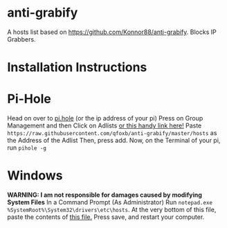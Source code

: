 # anti-grabify
A hosts list based on https://github.com/Konnor88/anti-grabify. Blocks IP Grabbers.
# Installation Instructions 
# Pi-Hole
Head on over to [pi.hole](http://pi.hole/admin/) (or the ip address of your pi)
Press on Group Management and then Click on Adlists [or this handy link here!](http://pi.hole/admin/groups-adlists.php) 
Paste ```https://raw.githubusercontent.com/qfoxb/anti-grabify/master/hosts``` as the Address of the Adlist
Then, press add. Now, on the Terminal of your pi, run ```pihole -g```
# Windows
**WARNING: I am not responsible for damages caused by modifying System Files**
In a Command Prompt (As Administrator)
Run ```notepad.exe %SystemRoot%\System32\drivers\etc\hosts```.
At the very bottom of this file, paste the contents of [this file.](https://raw.githubusercontent.com/qfoxb/anti-grabify/master/hosts)
Press save, and restart your computer.


